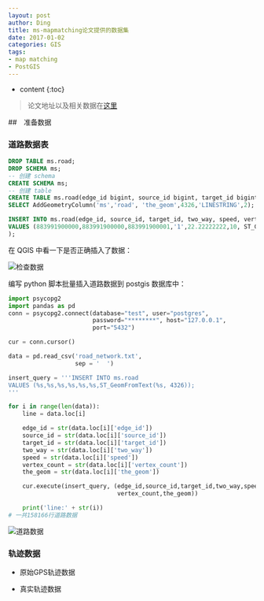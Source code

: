 ```yaml
---
layout: post
author: Ding
title: ms-mapmatching论文提供的数据集
date: 2017-01-02
categories: GIS
tags:
- map matching
- PostGIS
---
```


* content
{:toc}

> 论文地址以及相关数据在[这里](https://www.microsoft.com/en-us/research/publication/hidden-markov-map-matching-noise-sparseness/)





##　准备数据

### 道路数据表

```sql
DROP TABLE ms.road;
DROP SCHEMA ms;
-- 创建 schema
CREATE SCHEMA ms;
-- 创建 table
CREATE TABLE ms.road(edge_id bigint, source_id bigint, target_id bigint, two_way boolean, speed double precision, vertex_count integer);
SELECT AddGeometryColumn('ms','road', 'the_geom',4326,'LINESTRING',2);

INSERT INTO ms.road(edge_id, source_id, target_id, two_way, speed, vertex_count, the_geom)
VALUES (883991900000,883991900000,883991900001,'1',22.22222222,10, ST_GeomFromText('LINESTRING(-122.732318937778 47.8899192810059, -122.732139229774 47.8903403878212, -122.731820046902 47.8910404443741, -122.731310427189 47.8921294212341, -122.730749845505 47.8933900594711, -122.730208039284 47.894441485405, -122.729588449001 47.8957316279411, -122.729159295559 47.8968098759651, -122.727560698986 47.9000902175903, -122.72741317749 47.900390625)', 4326)
);
```

在 QGIS 中看一下是否正确插入了数据：

![检查数据](/home/ding/Documents/git/Dingxxxx.github.io/images/map-matching/检查数据.png)


编写 python 脚本批量插入道路数据到 postgis 数据库中：

```python
import psycopg2
import pandas as pd
conn = psycopg2.connect(database="test", user="postgres",
                        password="********", host="127.0.0.1",
                        port="5432")

cur = conn.cursor()

data = pd.read_csv('road_network.txt',
                   sep = '	')

insert_query = '''INSERT INTO ms.road
VALUES (%s,%s,%s,%s,%s,%s,ST_GeomFromText(%s, 4326));
'''

for i in range(len(data)):
    line = data.loc[i]

    edge_id = str(data.loc[i]['edge_id'])
    source_id = str(data.loc[i]['source_id'])
    target_id = str(data.loc[i]['target_id'])
    two_way = str(data.loc[i]['two_way'])
    speed = str(data.loc[i]['speed'])
    vertex_count = str(data.loc[i]['vertex_count'])
    the_geom = str(data.loc[i]['the_geom'])

    cur.execute(insert_query, (edge_id,source_id,target_id,two_way,speed,
                               vertex_count,the_geom))

    print('line:' + str(i))
# 一共158166行道路数据
```

![道路数据](/home/ding/Documents/git/Dingxxxx.github.io/images/map-matching/道路数据.png)


### 轨迹数据

+ 原始GPS轨迹数据

+ 真实轨迹数据
